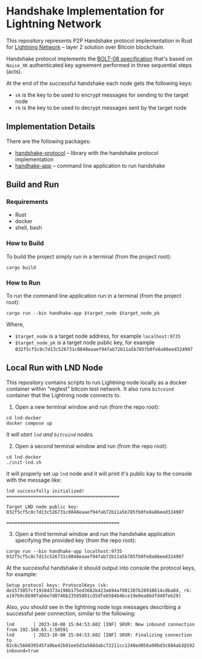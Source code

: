# Handshake Implementation for Lightning Network

This repository represents P2P Handshake protocol implementation in Rust for
[Lightning Network](https://lightning.network/) – layer 2 solution over Bitcoin blockchain.

Handshake protocol implements the [BOLT-08 specification](https://github.com/lightning/bolts/blob/master/08-transport.md)
that's based on `Noise_XK` authenticated key agreement performed in three sequential steps (acts).

At the end of the successful handshake each node gets the following keys:

- `sk` is the key to be used to encrypt messages for sending to the target node
- `rk` is the key to be used to decrypt messages sent by the target node

## Implementation Details

There are the following packages:

- [handshake-protocol](handshake-protocol) – library with the handshake protocol implementation 
- [handhake-app](handhake-app) – command line application to run handshake

## Build and Run

### Requirements

- Rust
- docker
- shell, bash

### How to Build

To build the project simply run in a terminal (from the project root):

```shell
cargo build
```

### How to Run

To run the command line application run in a terminal (from the project root):

```shell
cargo run --bin handhake-app $target_node $target_node_pk 
```

Where,

- `$target_node` is a target node address, for example `localhost:9735`
- `$target_node_pk` is a target node public key, for example `032f5cf5c8c7d13c526731c0848eaaef94fab72b11a5b785fb0fe8a86eed324907`

## Local Run with LND Node

This repository contains scripts to run Lightning node locally as a docker container within "regtest" 
bitcoin test network. It also runs `bitcoind` container that the Lightning node connects to.

1. Open a new terminal window and run (from the repo root):

```shell
cd lnd-docker
docker compose up
```

_It will start `lnd` and `bitcoind` nodes._

2. Open a second terminal window and run (from the repo root):

```shell
cd lnd-docker
./init-lnd.sh
```

It will properly set up `lnd` node and it will print it's public kay to the console with the message like:

```
lnd successfully initialized!
==========================================

Target LND node public key: 032f5cf5c8c7d13c526731c0848eaaef94fab72b11a5b785fb0fe8a86eed324907

==========================================

```

3. Open a third terminal window and run the handshake application specifying the provided key (from the repo root):

```shell
cargo run --bin handhake-app localhost:9735 032f5cf5c8c7d13c526731c0848eaaef94fab72b11a5b785fb0fe8a86eed324907
```

At the successful handshake it should output into console the protocol keys, for example:
```
Setup protocol keys: ProtocolKeys (sk: de1573057cf19104373a198b175ed3662b423a694af081307b28910614cdba8d, rk: a197b9c8b90fab6e7d0746b23585801cd5dfeb584b4bce19e0ea86dfd48feb29)
```

Also, you should see in the lightning node logs messages describing a successful peer connection, similar to the following:
```
lnd       | 2023-10-08 15:04:53.602 [INF] SRVR: New inbound connection from 192.168.65.1:50591
lnd       | 2023-10-08 15:04:53.602 [INF] SRVR: Finalizing connection to 02c6c566039545fa9be42b01ee5d3a568dabc72211cc1248ed056a90bd3c684ab3@192.168.65.1:50591, inbound=true
```
